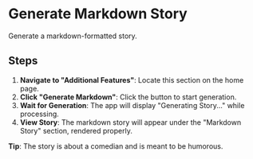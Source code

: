 # Generate Markdown Story

Generate a markdown-formatted story.

## Steps

1. **Navigate to "Additional Features"**: Locate this section on the home page.
2. **Click "Generate Markdown"**: Click the button to start generation.
3. **Wait for Generation**: The app will display "Generating Story..." while processing.
4. **View Story**: The markdown story will appear under the "Markdown Story" section, rendered properly.

**Tip**: The story is about a comedian and is meant to be humorous.
